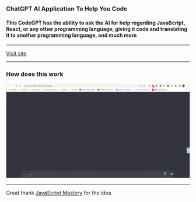 ### ChatGPT AI Application To Help You Code

####  This CodeGPT has the ability to ask the AI for help regarding JavaScript, React, or any other programming language, giving it code and translating it to another programming language, and much more
---

[Visit site](https://openai-codex-davinci3.vercel.app/)

---

### How does this work

![](demo.gif)

----
Great thank [JavaScript Mastery](https://www.youtube.com/@javascriptmastery) for the idea 
